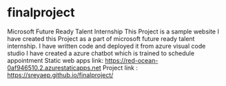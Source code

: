 # finalproject
Microsoft Future Ready Talent Internship
This Project is a sample website
I have created this Project as a part of microsoft future ready talent internship. 
I have written code and deployed it from azure visual code studio
I have created a azure chatbot which is trained to schedule appointment 
Static web apps link: https://red-ocean-0af946510.2.azurestaticapps.net
Project link : https://sreyaep.github.io/finalproject/
